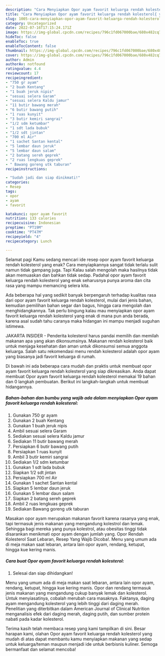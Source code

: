 ```yaml
---
description: "Cara Menyiapkan Opor ayam favorit keluarga rendah kolesterol{ yang Bikin Ngiler,  Menu Buat lebaran"
title: "Cara Menyiapkan Opor ayam favorit keluarga rendah kolesterol{ yang Bikin Ngiler,  Menu Buat lebaran"
slug: 1005-cara-menyiapkan-opor-ayam-favorit-keluarga-rendah-kolesterol-yang-bikin-ngiler-menu-buat-lebaran
category: Uncategorized
date: 2022-07-16T17:15:24.171Z
image: https://img-global.cpcdn.com/recipes/796c1fd067000bae/680x482cq70/opor-ayam-favorit-keluarga-rendah-kolesterol-foto-resep-utama.jpg
hideToc: false
enableToc: true
enableTocContent: false
thumbnail: https://img-global.cpcdn.com/recipes/796c1fd067000bae/680x482cq70/opor-ayam-favorit-keluarga-rendah-kolesterol-foto-resep-utama.jpg
cover: https://img-global.cpcdn.com/recipes/796c1fd067000bae/680x482cq70/opor-ayam-favorit-keluarga-rendah-kolesterol-foto-resep-utama.jpg
author: Admin
authorAv: notfound
ratingvalue: 4.4
reviewcount: 17
recipeingredient:
- "750 gr ayam"
- "2 buah Kentang"
- "1 buah jeruk nipis"
- "sesuai selera Garam"
- "sesuai selera Kaldu jamur"
- "11 butir bawang merah"
- "6 butir bawang putih"
- "1 ruas kunyit"
- "3 butir kemiri sangrai"
- "1/2 sdm ketumbar"
- "1 sdt lada bubuk"
- "1/2 sdt jintan"
- "700 ml Air"
- "1 sachet Santan kental"
- "5 lembar daun jeruk"
- "5 lembar daun salam"
- "2 batang sereh geprek"
- "2 ruas lengkuas geprek"
- " Bawang goreng utk taburan"
recipeinstructions:

- "Sudah jadi dan siap dinikmati!"
categories:
- Resep
tags:
- opor
- ayam
- favorit

katakunci: opor ayam favorit 
nutrition: 133 calories
recipecuisine: Indonesian
preptime: "PT19M"
cooktime: "PT47M"
recipeyield: "4"
recipecategory: Lunch

---
```



Selamat pagi Kamu sedang mencari ide resep opor ayam favorit keluarga rendah kolesterol yang enak? Cara menyiapkannya sangat tidak terlalu sulit namun tidak gampang juga. Tapi Kalau salah mengolah maka hasilnya tidak akan memuaskan dan bahkan tidak sedap. Padahal opor ayam favorit keluarga rendah kolesterol yang enak seharusnya punya aroma dan cita rasa yang mampu memancing selera kita.


Ada beberapa hal yang sedikit banyak berpengaruh terhadap kualitas rasa dari opor ayam favorit keluarga rendah kolesterol, mulai dari jenis bahan, kemudian pemilihan bahan segar dan bagus, hingga cara mengolah dan menghidangkannya. Tak perlu bingung kalau mau menyiapkan opor ayam favorit keluarga rendah kolesterol yang enak di mana pun anda berada, karena asal sudah tahu caranya maka hidangan ini mampu menjadi suguhan istimewa.

JAKARTA INSIDER - Penderita kolesterol harus pandai memilih dan memilah makanan apa yang akan dikonsumsinya. Makanan rendah kolesterol baik untuk menjaga kesehatan dan aman untuk dikonsumsi semua anggota keluarga. Salah satu rekomendasi menu rendah kolesterol adalah opor ayam yang biasanya jadi favorit keluarga di rumah.


Di bawah ini ada beberapa cara mudah dan praktis untuk membuat opor ayam favorit keluarga rendah kolesterol yang siap dikreasikan. Anda dapat membuat Opor ayam favorit keluarga rendah kolesterol memakai 19 bahan dan 0 langkah pembuatan. Berikut ini langkah-langkah untuk membuat hidangannya.

<!--inarticleads1-->

##### Bahan-bahan dan bumbu yang wajib ada dalam menyiapkan Opor ayam favorit keluarga rendah kolesterol:

1. Gunakan 750 gr ayam
1. Gunakan 2 buah Kentang
1. Gunakan 1 buah jeruk nipis
1. Ambil sesuai selera Garam
1. Sediakan sesuai selera Kaldu jamur
1. Sediakan 11 butir bawang merah
1. Persiapkan 6 butir bawang putih
1. Persiapkan 1 ruas kunyit
1. Ambil 3 butir kemiri sangrai
1. Sediakan 1/2 sdm ketumbar
1. Gunakan 1 sdt lada bubuk
1. Siapkan 1/2 sdt jintan
1. Persiapkan 700 ml Air
1. Gunakan 1 sachet Santan kental
1. Siapkan 5 lembar daun jeruk
1. Gunakan 5 lembar daun salam
1. Siapkan 2 batang sereh geprek
1. Ambil 2 ruas lengkuas geprek
1. Sediakan  Bawang goreng utk taburan


Masakan opor ayam merupakan makanan favorit karena rasanya yang enak, tapi termasuk jenis makanan yang mengandung kolestrol dan lemak. Sehingga bagi mereka yang punya kolestrol, atau obesitas tinggi tidak disarankan menikmati opor ayam dengan jumlah yang. Opor Rendah Kolesterol Saat Lebaran, Resep Yang Wajib Dicoba!. Menu yang umum ada di meja makan saat lebaran, antara lain opor ayam, rendang, ketupat, hingga kue kering manis. 

<!--inarticleads2-->

##### Cara buat Opor ayam favorit keluarga rendah kolesterol:


1. Selesai dan siap dihidangkan!

Menu yang umum ada di meja makan saat lebaran, antara lain opor ayam, rendang, ketupat, hingga kue kering manis. Opor dan rendang termasuk jenis makanan yang mengandung cukup banyak lemak dan kolesterol. Untuk menyiasatinya, cobalah merubah cara masaknya. Faktanya, daging ayam mengandung kolesterol yang lebih tinggi dari daging merah. Penelitian yang diterbitkan dalam American Journal of Clinical Nutrition menganalisis efek dari daging merah, daging putih, dan sumber protein nabati pada kadar kolesterol. 

Terima kasih telah membaca resep yang kami tampilkan di sini. Besar harapan kami, olahan Opor ayam favorit keluarga rendah kolesterol yang mudah di atas dapat membantu kamu menyiapkan makanan yang sedap untuk keluarga/teman maupun menjadi ide untuk berbisnis kuliner. Semoga bermanfaat dan selamat mencoba!
